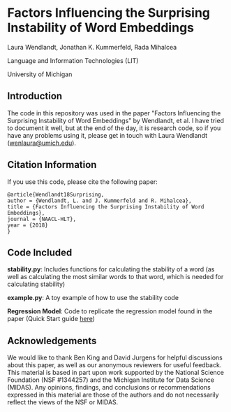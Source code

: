 # Factors Influencing the Surprising Instability of Word Embeddings
Laura Wendlandt, Jonathan K. Kummerfeld, Rada Mihalcea

Language and Information Technologies (LIT)

University of Michigan

## Introduction
The code in this repository was used in the paper "Factors Influencing the Surprising Instability of Word Embeddings" by Wendlandt, et al. I have tried to document it well, but at the end of the day, it is research code, so if you have any problems using it, please get in touch with Laura Wendlandt (wenlaura@umich.edu).

## Citation Information
If you use this code, please cite the following paper:
```
@article{Wendlandt18Surprising,
author = {Wendlandt, L. and J. Kummerfeld and R. Mihalcea},
title = {Factors Influencing the Surprising Instability of Word Embeddings},
journal = {NAACL-HLT},
year = {2018}
}
```

## Code Included
**stability.py**: Includes functions for calculating the stability of a word (as well as calculating the most similar words to that word, which is needed for calculating stability)

**example.py**: A toy example of how to use the stability code

**Regression Model**: Code to replicate the regression model found in the paper (Quick Start guide [here](regression/README.md))

## Acknowledgements
We would like to thank Ben King and David Jurgens for helpful discussions about this paper, as well as our anonymous reviewers for useful feedback. This material is based in part upon work supported by the National Science Foundation (NSF \#1344257) and the Michigan Institute for Data Science (MIDAS). Any opinions, findings, and conclusions or recommendations expressed in this material are those of the authors and do not necessarily reflect the views of the NSF or MIDAS. 
